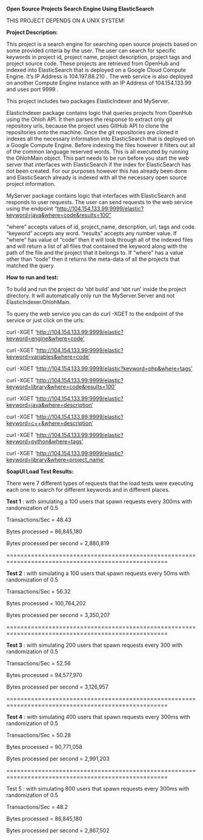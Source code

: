 **Open Source Projects Search Engine Using ElasticSearch**


THIS PROJECT DEPENDS ON A UNIX SYSTEM!


**Project Description:**

This project is a search engine for searching open source projects based on some provided criteria by the user.
The user can search for specific keywords in project id, project name, project description, project tags and project
source code.  These projects are retrieved from OpenHub and indexed into ElasticSearch that is deployed on a Google
Cloud Compute Engine. It’s IP Address is 104.197.88.210 .  The web service is also deployed on another Compute Engine
instance with an IP Address of 104.154.133.99 and uses port 9999 .


This project includes two packages ElasticIndexer and MyServer.


ElasticIndexer package contains logic that queries projects from OpenHub using the Ohloh API. It then parses the
response to extract only git repository urls, because the project uses GitHub API to clone the repositories onto the
machine.  Once the git repositories are cloned it indexes all the necessary information into ElasticSearch that is
deployed on a Google Compute Engine. Before indexing the files however it filters out all of the common language
reserved words.  This is all executed by running the OhlohMain object.  This part needs to be run before you start the
web server that interfaces with ElasticSearch if the index for ElasticSearch has not been created.  For our purposes
however this has already been done and ElasticSearch already is indexed with all the necessary open source project
information.


MyServer package contains logic that interfaces with ElasticSearch and responds to user requests.  The user can send
requests to the web service using the endpoint “http://104.154.133.99:9999/elastic?keyword=java&where=code&results=100”

“where” accepts values of id, project_name, description, url, tags and code.
“keyword” accepts any word.
“results” accepts any number value.
If “where” has value of “code” then it will look through all of the indexed files and will return a list of all files that contained the keyword along with the path of the file and the project that it belongs to.  If “where” has a value other than “code” then it returns the meta-data of all the projects that matched the query.


**How to run and test:**

To build and run the project do ‘sbt build’ and ‘sbt run’ inside the project directory.  It will automatically only run the MyServer.Server and not ElasticIndexer.OhlohMain.


To query the web service you can do curl -XGET to the endpoint of the service or just click on the urls:

curl -XGET ‘http://104.154.133.99:9999/elastic?keyword=engine&where=code’

curl -XGET ‘http://104.154.133.99:9999/elastic?keyword=variables&where=code’

curl -XGET ‘http://104.154.133.99:9999/elastic?keyword=php&where=tags’

curl -XGET ‘http://104.154.133.99:9999/elastic?keyword=library&where=code&results=100’

curl -XGET ‘http://104.154.133.99:9999/elastic?keyword=java&where=description’

curl -XGET ‘http://104.154.133.99:9999/elastic?keyword=c++&where=description’

curl -XGET ‘http://104.154.133.99:9999/elastic?keyword=python&where=tags’

curl -XGET ‘http://104.154.133.99:9999/elastic?keyword=library&where=project_name’


**SoapUI Load Test Results:**


There were 7 different types of requests that the load tests were executing each one to search for different keywords
and in different places.


**Test 1** : with simulating a 100 users that spawn requests every 300ms with randomization of 0.5

Transactions/Sec = 48.43

Bytes processed = 86,845,180

Bytes processed per second = 2,880,819

====================================================================================================

**Test 2** : with simulating a 100 users that spawn requests every 50ms with randomization of 0.5

Transactions/Sec = 56.32

Bytes processed = 100,764,202

Bytes processed per second = 3,350,207

====================================================================================================

**Test 3** : with simulating 200 users that spawn requests every 300 with randomization of 0.5

Transactions/Sec = 52.56

Bytes processed = 94,577,970

Bytes processed per second = 3,126,957

====================================================================================================

**Test 4** : with simulating 400 users that spawn requests every 300ms with randomization of 0.5

Transactions/Sec = 50.28

Bytes processed = 90,771,058

Bytes processed per second = 2,991,203

====================================================================================================

Test 5 : with simulating 800 users that spawn requests every 300ms with randomization of 0.5

Transactions/Sec = 48.2

Bytes processed = 86,845,180

Bytes processed per second = 2,867,502
